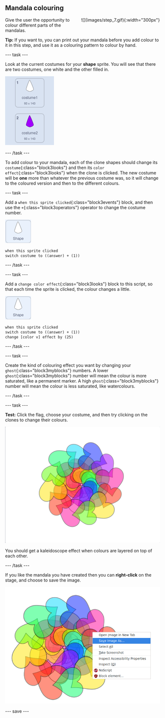 ## Mandala colouring

<div style="display: flex; flex-wrap: wrap">
<div style="flex-basis: 200px; flex-grow: 1; margin-right: 15px;">
Give  the user the opportunity to colour different parts of the mandalas.
</div>
<div>
![](images/step_7.gif){:width="300px"}
</div>
</div>

**Tip:** If you want to, you can print out your mandala before you add colour to it in this step, and use it as a colouring pattern to colour by hand.

--- task ---

Look at the current costumes for your **shape** sprite. You will see that there are two costumes, one white and the other filled in.

![Two costumes for the sprite.](images/costumes.png)

--- /task ---

To add colour to your mandala, each of the clone shapes should change its `costume`{:class="block3looks"} and then its `color effect`{:class="block3looks"} when the clone is clicked. The new costume will be **one** more than whatever the previous costume was, so it will change to the coloured version and then to the different colours.

--- task ---

Add a `when this sprite clicked`{:class="block3events"} block, and then use the `+`{:class="block3operators"} operator to change the costume number.

![The shape sprite.](images/shape_sprite.png)

```blocks3
when this sprite clicked
switch costume to ((answer) + (1))
```

--- /task ---

--- task ---

Add a `change color effect`{:class="block3looks"} block to this script, so that each time the sprite is clicked, the colour changes a little.

![The shape sprite.](images/shape_sprite.png)

```blocks3
when this sprite clicked
switch costume to ((answer) + (1))
change [color v] effect by (25)
```

--- /task ---
 
--- task ---

Create the kind of colouring effect you want by changing your `ghost`{:class="block3myblocks"} numbers. A lower `ghost`{:class="block3myblocks"} number will mean the colour is more saturated, like a permanent marker. A high `ghost`{:class="block3myblocks"} number will mean the colour is less saturated, like watercolours.

--- /task ---

--- task ---

**Test:** Click the flag, choose your costume, and then try clicking on the clones to change their colours. 

![A mandala made of hearts that have been coloured in a variety of different colours.](images/coloured_mandala.png)

You should get a kaleidoscope effect when colours are layered on top of each other.

--- /task ---

If you like the mandala you have created then you can **right-click** on the stage, and choose to save the image.

![The contect menu appears when the Stage is right-clicked, and the 'Save Image As' option is highlighted.](images/save_mandala.png)

--- save ---
